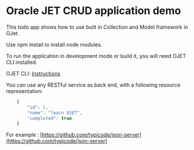 Oracle JET CRUD application demo
================================

This todo app shows how to use built in Collection and Model framework in OJet.

Use npm install to install node modules.

To run the application in development mode or build it, you will need OJET CLI installed.

OJET CLI:  [Instructions](http://www.oracle.com/webfolder/technetwork/jet/globalGetStarted.html)

You can use any RESTful service as back end, with a following resource representation:
```javascript
    { 
        "id": 1, 
        "name": "learn OJET",
        "completed": true
    }
```

For example : [https://github.com/typicode/json-server](https://github.com/typicode/json-server)